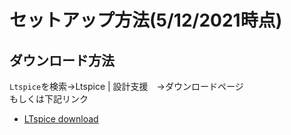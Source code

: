 # セットアップ方法(5/12/2021時点)

## ダウンロード方法

`Ltspice`を検索→Ltspice | 設計支援　→ダウンロードページ  
もしくは下記リンク  
* [LTspice download](https://www.analog.com/jp/design-center/design-tools-and-calculators/ltspice-simulator.html)